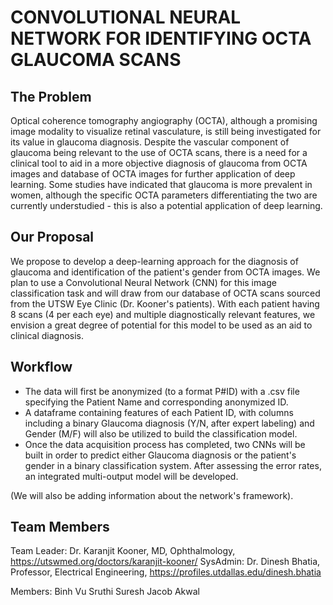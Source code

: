 # CONVOLUTIONAL NEURAL NETWORK FOR IDENTIFYING OCTA GLAUCOMA SCANS

## The Problem
Optical coherence tomography angiography (OCTA), although a promising image modality to visualize retinal vasculature, is still being investigated for its value in glaucoma diagnosis. Despite the vascular component of glaucoma being relevant to the use of OCTA scans, there is a need for a clinical tool to aid in a more objective diagnosis of glaucoma from OCTA images and database of OCTA images for further application of deep learning. 
Some studies have indicated that glaucoma is more prevalent in women, although the specific OCTA parameters differentiating the two are currently understudied - this is also a potential application of deep learning.

## Our Proposal
We propose to develop a deep-learning approach for the diagnosis of glaucoma and identification of the patient's gender from OCTA images. We plan to use a Convolutional Neural Network (CNN) for this image classification task and will draw from our database of OCTA scans sourced from the UTSW Eye Clinic (Dr. Kooner's patients). With each patient having 8 scans (4 per each eye) and multiple diagnostically relevant features, we envision a great degree of potential for this model to be used as an aid to clinical diagnosis. 

## Workflow
* The data will first be anonymized (to a format P#ID) with a .csv file specifying the Patient Name and corresponding anonymized ID.
* A dataframe containing features of each Patient ID, with columns including a binary Glaucoma diagnosis (Y/N, after expert labeling)  and Gender (M/F) will also be utilized to build the classification model.
* Once the data acquisition process has completed, two CNNs will be built in order to predict either Glaucoma diagnosis or the patient's gender in a binary classification system. After assessing the error rates, an integrated multi-output model will be developed.

(We will also be adding information about the network's framework).

## Team Members

Team Leader: Dr. Karanjit Kooner, MD, Ophthalmology, https://utswmed.org/doctors/karanjit-kooner/ 
SysAdmin: Dr. Dinesh Bhatia, Professor, Electrical Engineering, https://profiles.utdallas.edu/dinesh.bhatia

Members:
Binh Vu
Sruthi Suresh
Jacob Akwal
